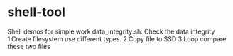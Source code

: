 # shell-tool
Shell demos for simple work
data_integrity.sh: Check the data integrity
1.Create filesystem use different types.
2.Copy file to SSD
3.Loop compare these two files

